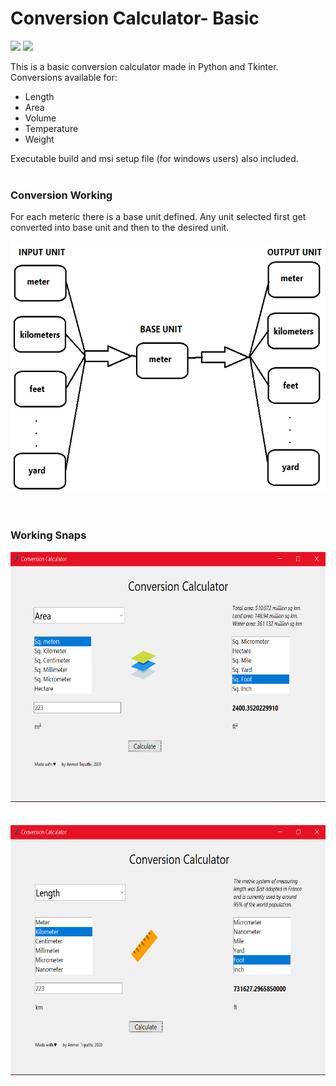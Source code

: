 # Conversion Calculator- Basic
<img src="https://img.shields.io/badge/Tkinter -Conversion Calculator-<green>"> <img src="https://img.shields.io/static/v1?label=Language&message=Python&color=blue">

This is a basic conversion calculator made in Python and Tkinter. <br>
Conversions available for: 
* Length<br>
* Area<br>
* Volume<br>
* Temperature<br>
* Weight<br>

Executable build and msi setup file (for windows users) also included.<br>
<br>
### Conversion Working
For each meteric there is a base unit defined. Any unit selected first get converted into base unit and then to the desired unit.<br>
<center> <img src="img/Conversion_working.bmp", height=400, width=600></center>
<br><br>

### Working Snaps
<center> <img src="img/working_snap1.png", height=400, width=600></center><br><br>
<center> <img src="img/working_snap2.png", height=400, width=600></center><br><br>
